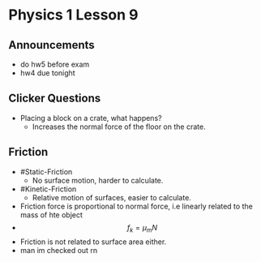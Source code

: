 # Physics 1 Lesson 9
## Announcements
- do hw5 before exam
- hw4 due tonight

## Clicker Questions
- Placing a block on a crate, what happens?
  - Increases the normal force of the floor on the crate.

## Friction
- #Static-Friction
  - No surface motion, harder to calculate.
- #Kinetic-Friction
  - Relative motion of surfaces, easier to calculate.
- Friction force is proportional to normal force, i.e linearly related to the mass of hte object
- $$f_k=\mu_mN$$
- Friction is not related to surface area either.
- man im checked out rn
